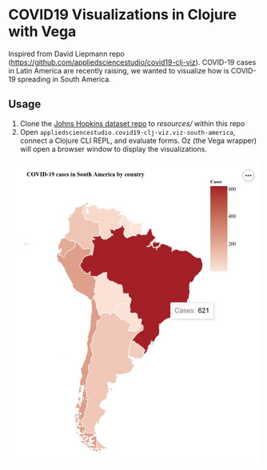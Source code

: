# COVID19 Visualizations in Clojure with Vega

Inspired from David Liepmann repo (https://github.com/appliedsciencestudio/covid19-clj-viz). COVID-19 cases in Latin America are recently raising, we wanted to visualize how is COVID-19 spreading in South America.

## Usage

1. Clone the [Johns Hopkins dataset repo](https://github.com/CSSEGISandData/COVID-19) to *resources/* within this repo
2. Open `appliedsciencestudio.covid19-clj-viz.viz-south-america`, connect a Clojure CLI REPL, and evaluate forms. Oz (the Vega wrapper) will open a browser window to display the visualizations.

![South America spreading of coronavirus](screenshot.jpg)